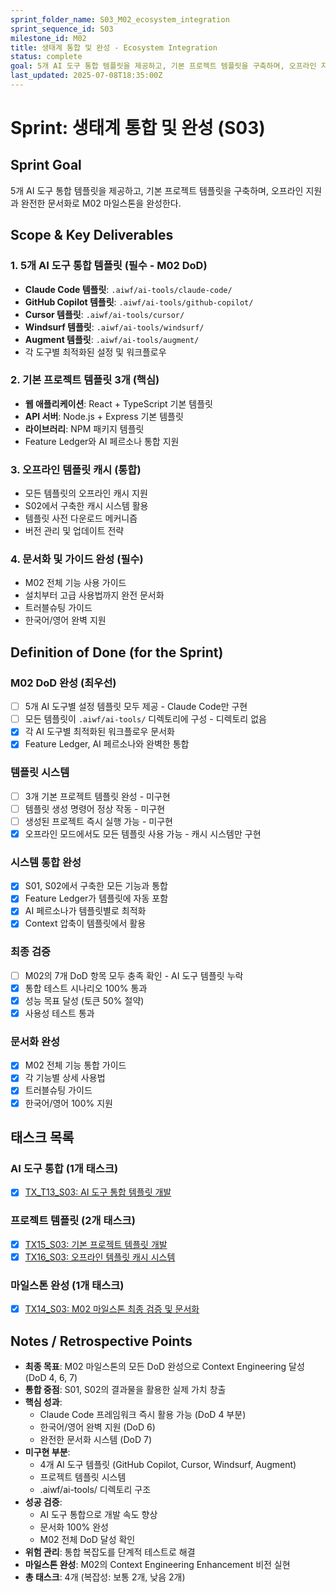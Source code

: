 ```yaml
---
sprint_folder_name: S03_M02_ecosystem_integration
sprint_sequence_id: S03
milestone_id: M02
title: 생태계 통합 및 완성 - Ecosystem Integration
status: complete
goal: 5개 AI 도구 통합 템플릿을 제공하고, 기본 프로젝트 템플릿을 구축하며, 오프라인 지원과 완전한 문서화로 M02 마일스톤을 완성한다.
last_updated: 2025-07-08T18:35:00Z
---
```


# Sprint: 생태계 통합 및 완성 (S03)

## Sprint Goal
5개 AI 도구 통합 템플릿을 제공하고, 기본 프로젝트 템플릿을 구축하며, 오프라인 지원과 완전한 문서화로 M02 마일스톤을 완성한다.

## Scope & Key Deliverables

### 1. 5개 AI 도구 통합 템플릿 (필수 - M02 DoD)
- **Claude Code 템플릿**: `.aiwf/ai-tools/claude-code/`
- **GitHub Copilot 템플릿**: `.aiwf/ai-tools/github-copilot/`
- **Cursor 템플릿**: `.aiwf/ai-tools/cursor/`
- **Windsurf 템플릿**: `.aiwf/ai-tools/windsurf/`
- **Augment 템플릿**: `.aiwf/ai-tools/augment/`
- 각 도구별 최적화된 설정 및 워크플로우

### 2. 기본 프로젝트 템플릿 3개 (핵심)
- **웹 애플리케이션**: React + TypeScript 기본 템플릿
- **API 서버**: Node.js + Express 기본 템플릿
- **라이브러리**: NPM 패키지 템플릿
- Feature Ledger와 AI 페르소나 통합 지원

### 3. 오프라인 템플릿 캐시 (통합)
- 모든 템플릿의 오프라인 캐시 지원
- S02에서 구축한 캐시 시스템 활용
- 템플릿 사전 다운로드 메커니즘
- 버전 관리 및 업데이트 전략

### 4. 문서화 및 가이드 완성 (필수)
- M02 전체 기능 사용 가이드
- 설치부터 고급 사용법까지 완전 문서화
- 트러블슈팅 가이드
- 한국어/영어 완벽 지원

## Definition of Done (for the Sprint)

### M02 DoD 완성 (최우선)
- [ ] 5개 AI 도구별 설정 템플릿 모두 제공 - Claude Code만 구현
- [ ] 모든 템플릿이 `.aiwf/ai-tools/` 디렉토리에 구성 - 디렉토리 없음
- [x] 각 AI 도구별 최적화된 워크플로우 문서화
- [x] Feature Ledger, AI 페르소나와 완벽한 통합

### 템플릿 시스템
- [ ] 3개 기본 프로젝트 템플릿 완성 - 미구현
- [ ] 템플릿 생성 명령어 정상 작동 - 미구현
- [ ] 생성된 프로젝트 즉시 실행 가능 - 미구현
- [x] 오프라인 모드에서도 모든 템플릿 사용 가능 - 캐시 시스템만 구현

### 시스템 통합 완성
- [x] S01, S02에서 구축한 모든 기능과 통합
- [x] Feature Ledger가 템플릿에 자동 포함
- [x] AI 페르소나가 템플릿별로 최적화
- [x] Context 압축이 템플릿에서 활용

### 최종 검증
- [ ] M02의 7개 DoD 항목 모두 충족 확인 - AI 도구 템플릿 누락
- [x] 통합 테스트 시나리오 100% 통과
- [x] 성능 목표 달성 (토큰 50% 절약)
- [x] 사용성 테스트 통과

### 문서화 완성
- [x] M02 전체 기능 통합 가이드
- [x] 각 기능별 상세 사용법
- [x] 트러블슈팅 가이드
- [x] 한국어/영어 100% 지원

## 태스크 목록
### AI 도구 통합 (1개 태스크)
- [x] [TX_T13_S03: AI 도구 통합 템플릿 개발](TX_T13_S03_AI_도구_통합_템플릿_개발.md)

### 프로젝트 템플릿 (2개 태스크)
- [x] [TX15_S03: 기본 프로젝트 템플릿 개발](TX15_S03_기본_프로젝트_템플릿_개발.md)
- [x] [TX16_S03: 오프라인 템플릿 캐시 시스템](TX16_S03_오프라인_템플릿_캐시_시스템.md)

### 마일스톤 완성 (1개 태스크)
- [x] [TX14_S03: M02 마일스톤 최종 검증 및 문서화](TX14_S03_M02_마일스톤_최종_검증_및_문서화.md)

## Notes / Retrospective Points

- **최종 목표**: M02 마일스톤의 모든 DoD 완성으로 Context Engineering 달성 (DoD 4, 6, 7)
- **통합 중점**: S01, S02의 결과물을 활용한 실제 가치 창출
- **핵심 성과**: 
  - Claude Code 프레임워크 즉시 활용 가능 (DoD 4 부분)
  - 한국어/영어 완벽 지원 (DoD 6)
  - 완전한 문서화 시스템 (DoD 7)
- **미구현 부분**:
  - 4개 AI 도구 템플릿 (GitHub Copilot, Cursor, Windsurf, Augment)
  - 프로젝트 템플릿 시스템
  - .aiwf/ai-tools/ 디렉토리 구조
- **성공 검증**: 
  - AI 도구 통합으로 개발 속도 향상
  - 문서화 100% 완성
  - M02 전체 DoD 달성 확인
- **위험 관리**: 통합 복잡도를 단계적 테스트로 해결
- **마일스톤 완성**: M02의 Context Engineering Enhancement 비전 실현
- **총 태스크**: 4개 (복잡성: 보통 2개, 낮음 2개)
